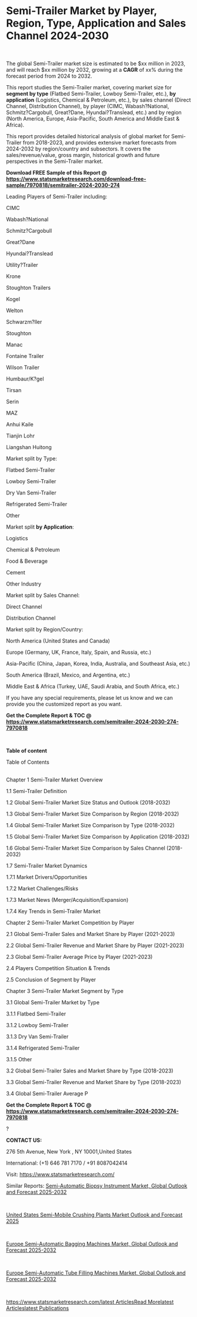 <h1>Semi-Trailer Market by Player, Region, Type, Application and Sales Channel 2024-2030</h1><br/><p>The global Semi-Trailer market size is estimated to be $xx million in 2023, and will reach $xx million by 2032, growing at a <strong>CAGR</strong> of xx% during the forecast period from 2024 to 2032.</p>
 
 
 
 <p>This report studies the Semi-Trailer market, covering market size for <strong>segment by type</strong> (Flatbed Semi-Trailer, Lowboy Semi-Trailer, etc.), <strong>by application</strong> (Logistics, Chemical & Petroleum, etc.), by sales channel (Direct Channel, Distribution Channel), by player (CIMC, Wabash?National, Schmitz?Cargobull, Great?Dane, Hyundai?Translead, etc.) and by region (North America, Europe, Asia-Pacific, South America and Middle East & Africa).</p>
 
 
 
 <p>This report provides detailed historical analysis of global market for Semi-Trailer from 2018-2023, and provides extensive market forecasts from 2024-2032 by region/country and subsectors. It covers the sales/revenue/value, gross margin, historical growth and future perspectives in the Semi-Trailer market.</p>
 
 
 
 <p><strong>Download FREE Sample of this Report @ <a href="https://www.statsmarketresearch.com/download-free-sample/7970818/semitrailer-2024-2030-274">https://www.statsmarketresearch.com/download-free-sample/7970818/semitrailer-2024-2030-274</a></strong></p>
 
 
 
 <p>Leading Players of Semi-Trailer including:</p>
 
 
 
 <p>CIMC</p>
 
 
 
 <p>Wabash?National</p>
 
 
 
 <p>Schmitz?Cargobull</p>
 
 
 
 <p>Great?Dane</p>
 
 
 
 <p>Hyundai?Translead</p>
 
 
 
 <p>Utility?Trailer</p>
 
 
 
 <p>Krone</p>
 
 
 
 <p>Stoughton Trailers</p>
 
 
 
 <p>Kogel</p>
 
 
 
 <p>Welton</p>
 
 
 
 <p>Schwarzm?ller</p>
 
 
 
 <p>Stoughton</p>
 
 
 
 <p>Manac</p>
 
 
 
 <p>Fontaine Trailer</p>
 
 
 
 <p>Wilson Trailer</p>
 
 
 
 <p>Humbaur/K?gel</p>
 
 
 
 <p>Tirsan</p>
 
 
 
 <p>Serin</p>
 
 
 
 <p>MAZ</p>
 
 
 
 <p>Anhui Kaile</p>
 
 
 
 <p>Tianjin Lohr</p>
 
 
 
 <p>Liangshan Huitong</p>
 
 
 
 <p>Market split by Type:</p>
 
 
 
 <p>Flatbed Semi-Trailer</p>
 
 
 
 <p>Lowboy Semi-Trailer</p>
 
 
 
 <p>Dry Van Semi-Trailer</p>
 
 
 
 <p>Refrigerated Semi-Trailer</p>
 
 
 
 <p>Other</p>
 
 
 
 <p>Market split <strong>by Application</strong>:</p>
 
 
 
 <p>Logistics</p>
 
 
 
 <p>Chemical & Petroleum</p>
 
 
 
 <p>Food & Beverage</p>
 
 
 
 <p>Cement</p>
 
 
 
 <p>Other Industry</p>
 
 
 
 <p>Market split by Sales Channel:</p>
 
 
 
 <p>Direct Channel</p>
 
 
 
 <p>Distribution Channel</p>
 
 
 
 <p>Market split by Region/Country:</p>
 
 
 
 <p>North America (United States and Canada)</p>
 
 
 
 <p>Europe (Germany, UK, France, Italy, Spain, and Russia, etc.)</p>
 
 
 
 <p>Asia-Pacific (China, Japan, Korea, India, Australia, and Southeast Asia, etc.)</p>
 
 
 
 <p>South America (Brazil, Mexico, and Argentina, etc.)</p>
 
 
 
 <p>Middle East & Africa (Turkey, UAE, Saudi Arabia, and South Africa, etc.)</p>
 
 
 
 <p>If you have any special requirements, please let us know and we can provide you the customized report as you want.</p>
 
 
 
 <div><b>Get the Complete Report & TOC @ <a href="https://www.statsmarketresearch.com/semitrailer-2024-2030-274-7970818">https://www.statsmarketresearch.com/semitrailer-2024-2030-274-7970818</a></b></div>
 
 
 
 <p><br />
 
 <b>Table of content</b></p>
 
 
 
 <p>Table of Contents<br />
 
 <br />
 
 Chapter 1 Semi-Trailer Market Overview<br />
 
 1.1 Semi-Trailer Definition<br />
 
 1.2 Global Semi-Trailer Market Size Status and Outlook (2018-2032)<br />
 
 1.3 Global Semi-Trailer Market Size Comparison by Region (2018-2032)<br />
 
 1.4 Global Semi-Trailer Market Size Comparison by Type (2018-2032)<br />
 
 1.5 Global Semi-Trailer Market Size Comparison by Application (2018-2032)<br />
 
 1.6 Global Semi-Trailer Market Size Comparison by Sales Channel (2018-2032)<br />
 
 1.7 Semi-Trailer Market Dynamics<br />
 
 1.7.1 Market Drivers/Opportunities<br />
 
 1.7.2 Market Challenges/Risks<br />
 
 1.7.3 Market News (Merger/Acquisition/Expansion)<br />
 
 1.7.4 Key Trends in Semi-Trailer Market<br />
 
 Chapter 2 Semi-Trailer Market Competition by Player<br />
 
 2.1 Global Semi-Trailer Sales and Market Share by Player (2021-2023)<br />
 
 2.2 Global Semi-Trailer Revenue and Market Share by Player (2021-2023)<br />
 
 2.3 Global Semi-Trailer Average Price by Player (2021-2023)<br />
 
 2.4 Players Competition Situation & Trends<br />
 
 2.5 Conclusion of Segment by Player<br />
 
 Chapter 3 Semi-Trailer Market Segment by Type<br />
 
 3.1 Global Semi-Trailer Market by Type<br />
 
 3.1.1 Flatbed Semi-Trailer<br />
 
 3.1.2 Lowboy Semi-Trailer<br />
 
 3.1.3 Dry Van Semi-Trailer<br />
 
 3.1.4 Refrigerated Semi-Trailer<br />
 
 3.1.5 Other<br />
 
 3.2 Global Semi-Trailer Sales and Market Share by Type (2018-2023)<br />
 
 3.3 Global Semi-Trailer Revenue and Market Share by Type (2018-2023)<br />
 
 3.4 Global Semi-Trailer Average P</p>
 
 
 
 <div><b>Get the Complete Report & TOC @ <a href="https://www.statsmarketresearch.com/semitrailer-2024-2030-274-7970818">https://www.statsmarketresearch.com/semitrailer-2024-2030-274-7970818</a></b></div>
 
 
 
 <p>? </p>
 
 
 
 <p><b>CONTACT US:</b><br />
 
 276 5th Avenue, New York , NY 10001,United States<br />
 
 International: (+1) 646 781 7170 / +91 8087042414<br />
 
 Visit: <a href="https://www.statsmarketresearch.com/">https://www.statsmarketresearch.com/</a><br />
 
 Similar Reports: <a href="https://www.statsmarketresearch.com/semitrailer-2024-2030-274-7970818">Semi-Automatic Biopsy Instrument Market, Global Outlook and Forecast 2025-2032</a><br />
 
 <br />
 
 <a href="https://www.statsmarketresearch.com/semitrailer-2024-2030-274-7970818">United States Semi-Mobile Crushing Plants Market Outlook and Forecast 2025</a><br />
 
 <br />
 
 <a href="https://www.statsmarketresearch.com/semitrailer-2024-2030-274-7970818">Europe Semi-Automatic Bagging Machines Market, Global Outlook and Forecast 2025-2032</a><br />
 
 <br />
 
 <a href="https://www.statsmarketresearch.com/semitrailer-2024-2030-274-7970818">Europe Semi-Automatic Tube Filling Machines Market, Global Outlook and Forecast 2025-2032</a><br />
 
 <br />
 
 <a href="https://gyeongbokgung.com">https://www.statsmarketresearch.com/</a><a href="https://hallyeomaritime.com">latest Articles</a><a href="https://jingwansa.com">Read More</a><a href="https://nguoiviet.jp/">latest Articles</a><a href="https://www.intelmarketresearch.com/">latest Publications</a></p>